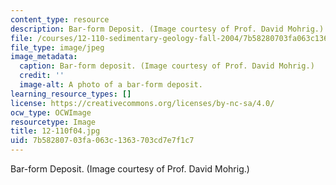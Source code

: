 ```yaml
---
content_type: resource
description: Bar-form Deposit. (Image courtesy of Prof. David Mohrig.)
file: /courses/12-110-sedimentary-geology-fall-2004/7b58280703fa063c1363703cd7e7f1c7_12-110f04.jpg
file_type: image/jpeg
image_metadata:
  caption: Bar-form deposit. (Image courtesy of Prof. David Mohrig.)
  credit: ''
  image-alt: A photo of a bar-form deposit.
learning_resource_types: []
license: https://creativecommons.org/licenses/by-nc-sa/4.0/
ocw_type: OCWImage
resourcetype: Image
title: 12-110f04.jpg
uid: 7b582807-03fa-063c-1363-703cd7e7f1c7
---
```

Bar-form Deposit. (Image courtesy of Prof. David Mohrig.)